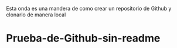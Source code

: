 Esta onda es una mandera de como crear un repositorio de Github y clonarlo de manera local 
# Prueba-de-Github-sin-readme
